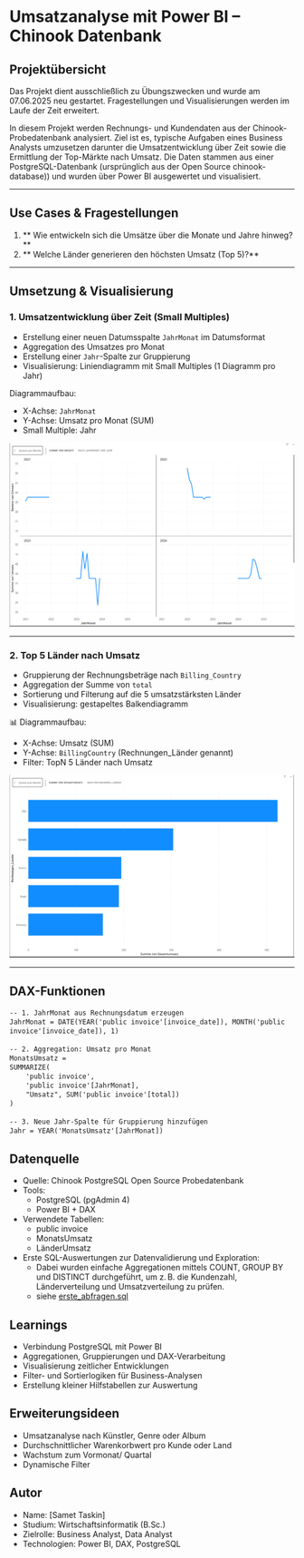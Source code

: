 # Umsatzanalyse mit Power BI – Chinook Datenbank

## Projektübersicht

Das Projekt dient ausschließlich zu Übungszwecken und wurde am 07.06.2025 neu gestartet. Fragestellungen und Visualisierungen werden im Laufe der Zeit erweitert.

In diesem Projekt werden Rechnungs- und Kundendaten aus der Chinook-Probedatenbank analysiert. 
Ziel ist es, typische Aufgaben eines Business Analysts umzusetzen darunter die Umsatzentwicklung über Zeit sowie die Ermittlung der Top-Märkte nach Umsatz. 
Die Daten stammen aus einer PostgreSQL-Datenbank (ursprünglich aus der Open Source chinook-database)) und wurden über Power BI ausgewertet und visualisiert.


---

## Use Cases & Fragestellungen

1. ** Wie entwickeln sich die Umsätze über die Monate und Jahre hinweg?**
2. ** Welche Länder generieren den höchsten Umsatz (Top 5)?**

---

## Umsetzung & Visualisierung

### 1. Umsatzentwicklung über Zeit (Small Multiples)

- Erstellung einer neuen Datumsspalte `JahrMonat` im Datumsformat 
- Aggregation des Umsatzes pro Monat
- Erstellung einer `Jahr`-Spalte zur Gruppierung
- Visualisierung: Liniendiagramm mit Small Multiples (1 Diagramm pro Jahr)

Diagrammaufbau:
- X-Achse: `JahrMonat`
- Y-Achse: Umsatz pro Monat (SUM)
- Small Multiple: Jahr

![Umsatzdiagramm – Small Multiples](./screenshots/small_multiples_umsatz_pro_monat_und_jahr.PNG)

---

### 2. Top 5 Länder nach Umsatz

- Gruppierung der Rechnungsbeträge nach `Billing_Country`
- Aggregation der Summe von `total`
- Sortierung und Filterung auf die 5 umsatzstärksten Länder
- Visualisierung: gestapeltes Balkendiagramm

📊 Diagrammaufbau:
- X-Achse: Umsatz (SUM)
- Y-Achse: `BillingCountry` (Rechnungen_Länder genannt)
- Filter: TopN 5 Länder nach Umsatz

![Top 5 Länder](./screenshots/top5laender.PNG)

---

## DAX-Funktionen

```dax
-- 1. JahrMonat aus Rechnungsdatum erzeugen
JahrMonat = DATE(YEAR('public invoice'[invoice_date]), MONTH('public invoice'[invoice_date]), 1)

-- 2. Aggregation: Umsatz pro Monat
MonatsUmsatz = 
SUMMARIZE(
    'public invoice', 
    'public invoice'[JahrMonat],
    "Umsatz", SUM('public invoice'[total])
)

-- 3. Neue Jahr-Spalte für Gruppierung hinzufügen
Jahr = YEAR('MonatsUmsatz'[JahrMonat])
```

## Datenquelle

- Quelle: Chinook PostgreSQL Open Source Probedatenbank
- Tools:
  - PostgreSQL (pgAdmin 4)
  - Power BI + DAX
- Verwendete Tabellen:
  - public invoice
  - MonatsUmsatz
  - LänderUmsatz
- Erste SQL-Auswertungen zur Datenvalidierung und Exploration:
  - Dabei wurden einfache Aggregationen mittels COUNT, GROUP BY und DISTINCT durchgeführt, um z. B. die Kundenzahl, Länderverteilung und Umsatzverteilung zu prüfen.
  - siehe  [erste_abfragen.sql](./sql/countabfragen_mit_groupby_distinct.sql)

## Learnings

- Verbindung PostgreSQL mit Power BI
- Aggregationen, Gruppierungen und DAX-Verarbeitung
- Visualisierung zeitlicher Entwicklungen
- Filter- und Sortierlogiken für Business-Analysen
- Erstellung kleiner Hilfstabellen zur Auswertung

## Erweiterungsideen

- Umsatzanalyse nach Künstler, Genre oder Album
- Durchschnittlicher Warenkorbwert pro Kunde oder Land
- Wachstum zum Vormonat/ Quartal
- Dynamische Filter 

## Autor

- Name: [Samet Taskin]
- Studium: Wirtschaftsinformatik (B.Sc.)
- Zielrolle: Business Analyst, Data Analyst
- Technologien: Power BI, DAX, PostgreSQL

